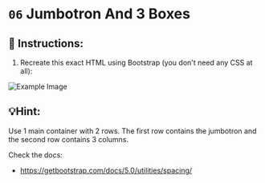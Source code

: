 # `06` Jumbotron And 3 Boxes

## 📝 Instructions:

1. Recreate this exact HTML using Bootstrap (you don't need any CSS at all):

![Example Image](https://github.com/4GeeksAcademy/bootstrap-exercises-tutorial/blob/master/.learn/assets/1509928737623_bb6c18c0353c4f29b8bf62f7bcfabdf2.png?raw=true)

## 💡Hint:
Use 1 main container with 2 rows. The first row contains the jumbotron and the second row contains 3 columns.

Check the docs:
- https://getbootstrap.com/docs/5.0/utilities/spacing/
